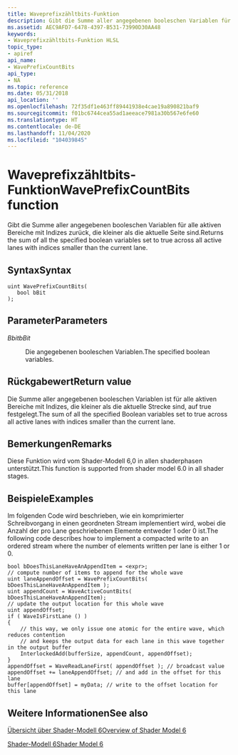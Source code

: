 ```yaml
---
title: Waveprefixzähltbits-Funktion
description: Gibt die Summe aller angegebenen booleschen Variablen für alle aktiven Bereiche mit Indizes zurück, die kleiner als die aktuelle Seite sind.
ms.assetid: AEC9AFD7-6478-4397-B531-73990D30AA48
keywords:
- Waveprefixzähltbits-Funktion HLSL
topic_type:
- apiref
api_name:
- WavePrefixCountBits
api_type:
- NA
ms.topic: reference
ms.date: 05/31/2018
api_location: ''
ms.openlocfilehash: 72f35df1e463ff89441938e4cae19a890821baf9
ms.sourcegitcommit: f01bc6744cea55ad1aeeace7981a30b567e6fe60
ms.translationtype: HT
ms.contentlocale: de-DE
ms.lasthandoff: 11/04/2020
ms.locfileid: "104039845"
---
```

# <a name="waveprefixcountbits-function"></a><span data-ttu-id="a3ec1-104">Waveprefixzähltbits-Funktion</span><span class="sxs-lookup"><span data-stu-id="a3ec1-104">WavePrefixCountBits function</span></span>

<span data-ttu-id="a3ec1-105">Gibt die Summe aller angegebenen booleschen Variablen für alle aktiven Bereiche mit Indizes zurück, die kleiner als die aktuelle Seite sind.</span><span class="sxs-lookup"><span data-stu-id="a3ec1-105">Returns the sum of all the specified boolean variables set to true across all active lanes with indices smaller than the current lane.</span></span>

## <a name="syntax"></a><span data-ttu-id="a3ec1-106">Syntax</span><span class="sxs-lookup"><span data-stu-id="a3ec1-106">Syntax</span></span>


``` syntax
uint WavePrefixCountBits(
   bool bBit
);
```



## <a name="parameters"></a><span data-ttu-id="a3ec1-107">Parameter</span><span class="sxs-lookup"><span data-stu-id="a3ec1-107">Parameters</span></span>

<dl> <dt>

<span data-ttu-id="a3ec1-108">*Bbit*</span><span class="sxs-lookup"><span data-stu-id="a3ec1-108">*bBit*</span></span> 
</dt> <dd>

<span data-ttu-id="a3ec1-109">Die angegebenen booleschen Variablen.</span><span class="sxs-lookup"><span data-stu-id="a3ec1-109">The specified boolean variables.</span></span>

</dd> </dl>

## <a name="return-value"></a><span data-ttu-id="a3ec1-110">Rückgabewert</span><span class="sxs-lookup"><span data-stu-id="a3ec1-110">Return value</span></span>

<span data-ttu-id="a3ec1-111">Die Summe aller angegebenen booleschen Variablen ist für alle aktiven Bereiche mit Indizes, die kleiner als die aktuelle Strecke sind, auf true festgelegt.</span><span class="sxs-lookup"><span data-stu-id="a3ec1-111">The sum of all the specified Boolean variables set to true across all active lanes with indices smaller than the current lane.</span></span>

## <a name="remarks"></a><span data-ttu-id="a3ec1-112">Bemerkungen</span><span class="sxs-lookup"><span data-stu-id="a3ec1-112">Remarks</span></span>

<span data-ttu-id="a3ec1-113">Diese Funktion wird vom Shader-Modell 6,0 in allen shaderphasen unterstützt.</span><span class="sxs-lookup"><span data-stu-id="a3ec1-113">This function is supported from shader model 6.0 in all shader stages.</span></span> 



 

## <a name="examples"></a><span data-ttu-id="a3ec1-114">Beispiele</span><span class="sxs-lookup"><span data-stu-id="a3ec1-114">Examples</span></span>

<span data-ttu-id="a3ec1-115">Im folgenden Code wird beschrieben, wie ein komprimierter Schreibvorgang in einen geordneten Stream implementiert wird, wobei die Anzahl der pro Lane geschriebenen Elemente entweder 1 oder 0 ist.</span><span class="sxs-lookup"><span data-stu-id="a3ec1-115">The following code describes how to implement a compacted write to an ordered stream where the number of elements written per lane is either 1 or 0.</span></span>

``` syntax
bool bDoesThisLaneHaveAnAppendItem = <expr>;
// compute number of items to append for the whole wave
uint laneAppendOffset = WavePrefixCountBits( bDoesThisLaneHaveAnAppendItem );
uint appendCount = WaveActiveCountBits( bDoesThisLaneHaveAnAppendItem);
// update the output location for this whole wave
uint appendOffset;
if ( WaveIsFirstLane () )
{
    // this way, we only issue one atomic for the entire wave, which reduces contention
    // and keeps the output data for each lane in this wave together in the output buffer
    InterlockedAdd(bufferSize, appendCount, appendOffset);
}
appendOffset = WaveReadLaneFirst( appendOffset ); // broadcast value
appendOffset += laneAppendOffset; // and add in the offset for this lane
buffer[appendOffset] = myData; // write to the offset location for this lane
```

## <a name="see-also"></a><span data-ttu-id="a3ec1-116">Weitere Informationen</span><span class="sxs-lookup"><span data-stu-id="a3ec1-116">See also</span></span>

<dl> <dt>

[<span data-ttu-id="a3ec1-117">Übersicht über Shader-Modell 6</span><span class="sxs-lookup"><span data-stu-id="a3ec1-117">Overview of Shader Model 6</span></span>](hlsl-shader-model-6-0-features-for-direct3d-12.md)
</dt> <dt>

[<span data-ttu-id="a3ec1-118">Shader-Modell 6</span><span class="sxs-lookup"><span data-stu-id="a3ec1-118">Shader Model 6</span></span>](shader-model-6-0.md)
</dt> </dl>

 

 




